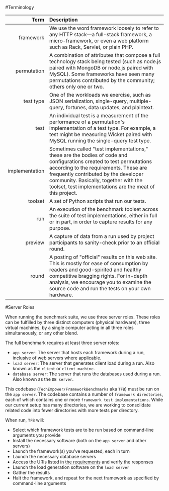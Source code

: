 #Terminology

|Term|Description|
| --:|:--------- |
|framework|We use the word framework loosely to refer to any HTTP stack—a full-stack framework, a micro-framework, or even a web platform such as Rack, Servlet, or plain PHP.|
|permutation| A combination of attributes that compose a full technology stack being tested (such as node.js paired with MongoDB or node.js paired with MySQL). Some frameworks have seen many permutations contributed by the community; others only one or two.|
|test type|One of the workloads we exercise, such as JSON serialization, single-query, multiple-query, fortunes, data updates, and plaintext.|
|test|An individual test is a measurement of the performance of a permutation's implementation of a test type. For example, a test might be measuring Wicket paired with MySQL running the single-query test type.|
|implementation|Sometimes called "test implementations," these are the bodies of code and configurations created to test permutations according to the requirements. These are frequently contributed by the developer community. Basically, together with the toolset, test implementations are the meat of this project.|
|toolset|A set of Python scripts that run our tests.|
|run|An execution of the benchmark toolset across the suite of test implementations, either in full or in part, in order to capture results for any purpose.|
|preview|A capture of data from a run used by project participants to sanity-check prior to an official round.|
|round|A posting of "official" results on this web site. This is mostly for ease of consumption by readers and good-spirited and healthy competitive bragging rights. For in-depth analysis, we encourage you to examine the source code and run the tests on your own hardware.|

#Server Roles

When running the benchmark suite, we use three server roles.  These roles can be fulfilled by three distinct computers (physical hardware), three virtual machines, by a single computer acting in all three roles simultaneously, or any other blend.

The full benchmark requires at least three server roles:

* `app server`: The server that hosts each framework during a run, inclusive of web servers where applicable.
* `load server`: The server that generates client load during a run. Also known as the `client` or `client machine`.
* `database server`: The server that runs the databases used during a run. Also known as the `DB server`.

This codebase (`TechEmpower/FrameworkBenchmarks` aka `TFB`) must be run on 
the `app server`. The codebase contains a number of `framework directories`, each 
of which contains one or more `framework test implementations`. While our current setup has 
many directories, we are working to consolidate related code into fewer directories with more tests per directory.

When run, `TFB` will: 

* Select which framework tests are to be run based on command-line arguments you provide
* Install the necessary software (both on the `app server` and other servers)
* Launch the framework(s) you've requested, each in turn
* Launch the necessary database servers
* Access the URIs listed in [the requirements](/Project-Information/Framework-Tests) and verify the responses
* Launch the load generation software on the `load server`
* Gather the results
* Halt the framework, and repeat for the next framework as specified by command-line arguments
